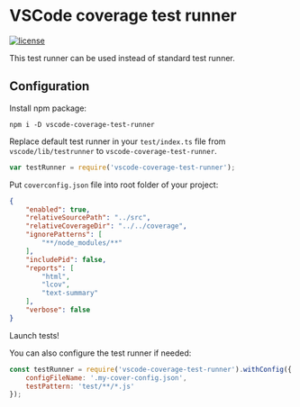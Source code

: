 # VSCode coverage test runner

[![license][license-badge]][LICENSE]

This test runner can be used instead of standard test runner.

## Configuration

Install npm package:

```
npm i -D vscode-coverage-test-runner
```

Replace default test runner in your `test/index.ts` file from `vscode/lib/testrunner` to `vscode-coverage-test-runner`.

```js
var testRunner = require('vscode-coverage-test-runner');
```

Put `coverconfig.json` file into root folder of your project:

```json
{
    "enabled": true,
    "relativeSourcePath": "../src",
    "relativeCoverageDir": "../../coverage",
    "ignorePatterns": [
        "**/node_modules/**"
    ],
    "includePid": false,
    "reports": [
        "html",
        "lcov",
        "text-summary"
    ],
    "verbose": false
}
```

Launch tests!

You can also configure the test runner if needed:
```js
const testRunner = require('vscode-coverage-test-runner').withConfig({
    configFileName: '.my-cover-config.json',
    testPattern: 'test/**/*.js'
});
```

[LICENSE]: ./LICENSE
[license-badge]: https://img.shields.io/badge/license-MIT-blue.svg
